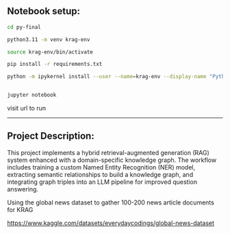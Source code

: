 ## Notebook setup:

```bash 
cd py-final

python3.11 -m venv krag-env

source krag-env/bin/activate

pip install -r requirements.txt

python -m ipykernel install --user --name=krag-env --display-name "Python (krag-env)"


jupyter notebook
```
visit url to run 

----------------------------------------------------------------------------------------------------------------------------
## Project Description: 

This project implements a hybrid retrieval-augmented generation (RAG) system enhanced with a domain-specific knowledge graph. 
The workflow includes training a custom Named Entity Recognition (NER) model, extracting semantic relationships to build a knowledge graph, and integrating graph triples into an LLM pipeline for improved question answering.

Using the global news dataset to gather 100-200 news article documents for KRAG 

https://www.kaggle.com/datasets/everydaycodings/global-news-dataset

